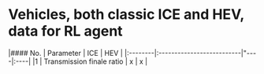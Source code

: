 # Vehicles, both classic ICE and HEV, data for RL agent

|#### No. | Parameter                 | ICE | HEV |
|:--------|:--------------------------|"----|:----|
|1        | Transmission finale ratio | x   | x   |
